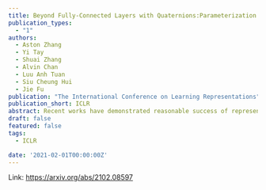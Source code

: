 ```yaml
---
title: Beyond Fully-Connected Layers with Quaternions:Parameterization of Hypercomplex Multiplications with 1/n Parameters
publication_types:
  - "1"
authors:
  - Aston Zhang
  - Yi Tay
  - Shuai Zhang
  - Alvin Chan
  - Luu Anh Tuan
  - Siu Cheung Hui
  - Jie Fu
publication: "The International Conference on Learning Representations"
publication_short: ICLR
abstract: Recent works have demonstrated reasonable success of representation learning in hypercomplex space. Specifically, "fully-connected layers with Quaternions" (4D hypercomplex numbers), which replace real-valued matrix multiplications in fully-connected layers with Hamilton products of Quaternions, both enjoy parameter savings with only 1/4 learnable parameters and achieve comparable performance in various applications. However, one key caveat is that hypercomplex space only exists at very few predefined dimensions (4D, 8D, and 16D). This restricts the flexibility of models that leverage hypercomplex multiplications. To this end, we propose parameterizing hypercomplex multiplications, allowing models to learn multiplication rules from data regardless of whether such rules are predefined. As a result, our method not only subsumes the Hamilton product, but also learns to operate on any arbitrary nD hypercomplex space, providing more architectural flexibility using arbitrarily 1/n learnable parameters compared with the fully-connected layer counterpart. Experiments of applications to the LSTM and Transformer models on natural language inference, machine translation, text style transfer, and subject verb agreement demonstrate architectural flexibility and effectiveness of the proposed approach.
draft: false
featured: false
tags:
  - ICLR

date: '2021-02-01T00:00:00Z'
---
```

Link: https://arxiv.org/abs/2102.08597